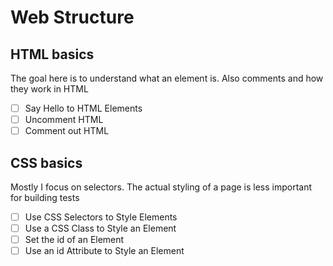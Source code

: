 # Web Structure

## HTML basics

The goal here is to understand what an element is. Also comments and how they work in HTML

- [ ] Say Hello to HTML Elements
- [ ] Uncomment HTML
- [ ] Comment out HTML

## CSS basics

Mostly I focus on selectors. The actual styling of a page is less important for building tests

- [ ] Use CSS Selectors to Style Elements
- [ ] Use a CSS Class to Style an Element
- [ ] Set the id of an Element
- [ ] Use an id Attribute to Style an Element
